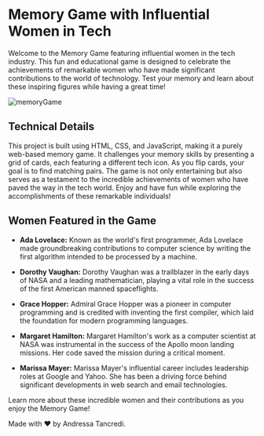 # Memory Game with Influential Women in Tech

Welcome to the Memory Game featuring influential women in the tech industry. This fun and educational game is designed to celebrate the achievements of remarkable women who have made significant contributions to the world of technology. Test your memory and learn about these inspiring figures while having a great time!

![memoryGame](https://github.com/AndressaTancredi/Jogo-da-Memoria/assets/48730376/edcc230c-234f-460d-8bff-b6d882db2c49)

## Technical Details

This project is built using HTML, CSS, and JavaScript, making it a purely web-based memory game. It challenges your memory skills by presenting a grid of cards, each featuring a different tech icon. As you flip cards, your goal is to find matching pairs. The game is not only entertaining but also serves as a testament to the incredible achievements of women who have paved the way in the tech world. Enjoy and have fun while exploring the accomplishments of these remarkable individuals!

## Women Featured in the Game

- **Ada Lovelace:** Known as the world's first programmer, Ada Lovelace made groundbreaking contributions to computer science by writing the first algorithm intended to be processed by a machine.

- **Dorothy Vaughan:** Dorothy Vaughan was a trailblazer in the early days of NASA and a leading mathematician, playing a vital role in the success of the first American manned spaceflights.

- **Grace Hopper:** Admiral Grace Hopper was a pioneer in computer programming and is credited with inventing the first compiler, which laid the foundation for modern programming languages.

- **Margaret Hamilton:** Margaret Hamilton's work as a computer scientist at NASA was instrumental in the success of the Apollo moon landing missions. Her code saved the mission during a critical moment.

- **Marissa Mayer:** Marissa Mayer's influential career includes leadership roles at Google and Yahoo. She has been a driving force behind significant developments in web search and email technologies.

Learn more about these incredible women and their contributions as you enjoy the Memory Game!

Made with ❤ by Andressa Tancredi.
